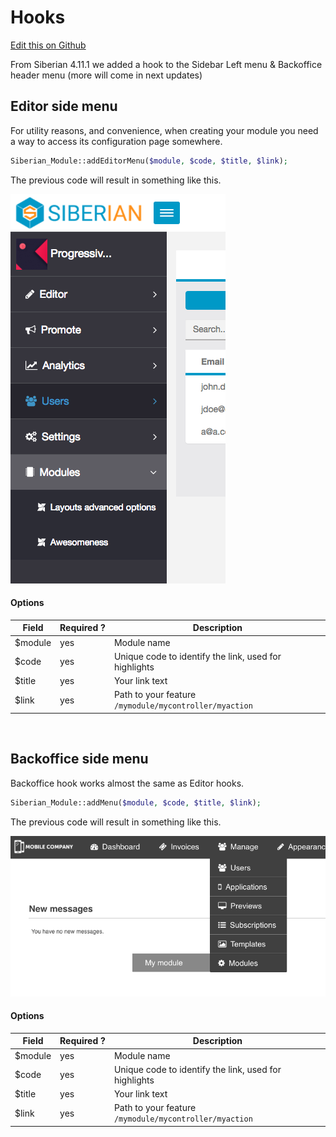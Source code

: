 # Hooks

[Edit this on Github](https://github.com/Xtraball/SiberianCMS-Doc/edit/master/docs/module/hooks.md)

From Siberian 4.11.1 we added a hook to the Sidebar Left menu & Backoffice header menu (more will come in next updates)

## Editor side menu

For utility reasons, and convenience, when creating your module you need a way to access its configuration page somewhere.

```php
Siberian_Module::addEditorMenu($module, $code, $title, $link);
```

The previous code will result in something like this.

![hooks-sidebar-menu](../img/hooks/sidebar-menu.png)

#### Options

|Field|Required&nbsp;?|Description|
|-----|---------------|-----------|
|$module|yes|Module name|
|$code|yes|Unique code to identify the link, used for highlights|
|$title|yes|Your link text|
|$link|yes|Path to your feature `/mymodule/mycontroller/myaction`|

&nbsp;


## Backoffice side menu

Backoffice hook works almost the same as Editor hooks.

```php
Siberian_Module::addMenu($module, $code, $title, $link);
```

The previous code will result in something like this.

![hooks-backoffice-menu](../img/hooks/backoffice-menu.png)

#### Options

|Field|Required&nbsp;?|Description|
|-----|---------------|-----------|
|$module|yes|Module name|
|$code|yes|Unique code to identify the link, used for highlights|
|$title|yes|Your link text|
|$link|yes|Path to your feature `/mymodule/mycontroller/myaction`|

&nbsp;

